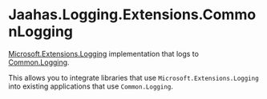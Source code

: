﻿# Jaahas.Logging.Extensions.CommonLogging

[Microsoft.Extensions.Logging](https://github.com/aspnet/Extensions/tree/master/src/Logging) implementation that logs to [Common.Logging](https://github.com/net-commons/common-logging).

This allows you to integrate libraries that use `Microsoft.Extensions.Logging` into existing applications that use `Common.Logging`.